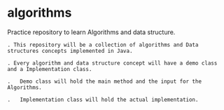 # algorithms
Practice repository to learn Algorithms and data structure.

	. This repository will be a collection of algorithms and Data structures concepts implemented in Java.
	
	. Every algorithm and data structure concept will have a demo class and a Implementation class.
	
	.	Demo class will hold the main method and the input for the Algorithms.
	
	.	Implementation class will hold the actual implementation.
	
		

